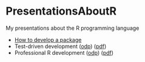 # PresentationsAboutR

My presentations about the R programming language

 * [How to develop a package](PackageDevelopment/README.md)
 * Test-driven development ([odp](TestDrivenDevelopment/TestDrivenDevelopment.odp)) ([pdf](TestDrivenDevelopment.pdf))
 * Professional R development ([odp](ProfessionalRdevelopment/ProfessionalRdevelopment.odp)) ([pdf](ProfessionalRdevelopment.pdf))

